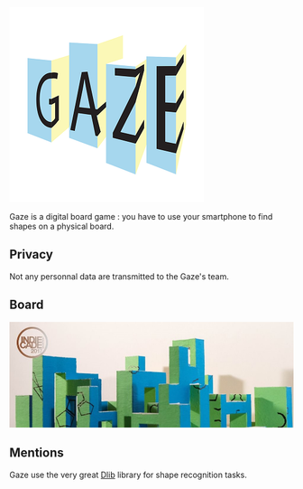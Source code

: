 ![Gaze logo](/images/logo.png)

Gaze is a digital board game : you have to use your smartphone to find shapes on a physical board.

## Privacy ##

Not any personnal data are transmitted to the Gaze's team.

## Board ##

![Gaze board](/images/board.jpg)

## Mentions ##

Gaze use the very great [Dlib](http://dlib.net "Dlib") library for shape recognition tasks.
